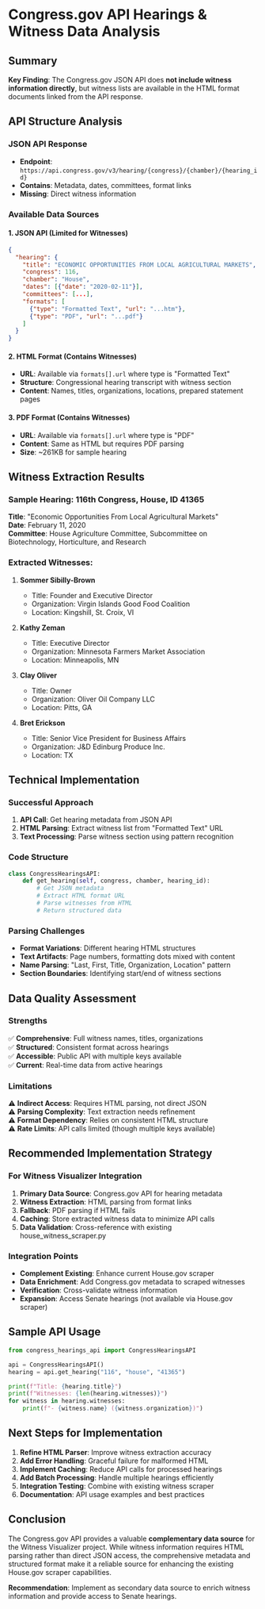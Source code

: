 # Congress.gov API Hearings & Witness Data Analysis

## Summary

**Key Finding**: The Congress.gov JSON API does **not include witness information directly**, but witness lists are available in the HTML format documents linked from the API response.

## API Structure Analysis

### JSON API Response
- **Endpoint**: `https://api.congress.gov/v3/hearing/{congress}/{chamber}/{hearing_id}`
- **Contains**: Metadata, dates, committees, format links
- **Missing**: Direct witness information

### Available Data Sources

#### 1. JSON API (Limited for Witnesses)
```json
{
  "hearing": {
    "title": "ECONOMIC OPPORTUNITIES FROM LOCAL AGRICULTURAL MARKETS",
    "congress": 116,
    "chamber": "House", 
    "dates": [{"date": "2020-02-11"}],
    "committees": [...],
    "formats": [
      {"type": "Formatted Text", "url": "...htm"},
      {"type": "PDF", "url": "...pdf"}
    ]
  }
}
```

#### 2. HTML Format (Contains Witnesses)
- **URL**: Available via `formats[].url` where type is "Formatted Text"
- **Structure**: Congressional hearing transcript with witness section
- **Content**: Names, titles, organizations, locations, prepared statement pages

#### 3. PDF Format (Contains Witnesses)
- **URL**: Available via `formats[].url` where type is "PDF" 
- **Content**: Same as HTML but requires PDF parsing
- **Size**: ~261KB for sample hearing

## Witness Extraction Results

### Sample Hearing: 116th Congress, House, ID 41365
**Title**: "Economic Opportunities From Local Agricultural Markets"  
**Date**: February 11, 2020  
**Committee**: House Agriculture Committee, Subcommittee on Biotechnology, Horticulture, and Research

### Extracted Witnesses:
1. **Sommer Sibilly-Brown**
   - Title: Founder and Executive Director
   - Organization: Virgin Islands Good Food Coalition
   - Location: Kingshill, St. Croix, VI

2. **Kathy Zeman**
   - Title: Executive Director  
   - Organization: Minnesota Farmers Market Association
   - Location: Minneapolis, MN

3. **Clay Oliver**
   - Title: Owner
   - Organization: Oliver Oil Company LLC
   - Location: Pitts, GA

4. **Bret Erickson**
   - Title: Senior Vice President for Business Affairs
   - Organization: J&D Edinburg Produce Inc.
   - Location: TX

## Technical Implementation

### Successful Approach
1. **API Call**: Get hearing metadata from JSON API
2. **HTML Parsing**: Extract witness list from "Formatted Text" URL
3. **Text Processing**: Parse witness section using pattern recognition

### Code Structure
```python
class CongressHearingsAPI:
    def get_hearing(self, congress, chamber, hearing_id):
        # Get JSON metadata
        # Extract HTML format URL
        # Parse witnesses from HTML
        # Return structured data
```

### Parsing Challenges
- **Format Variations**: Different hearing HTML structures
- **Text Artifacts**: Page numbers, formatting dots mixed with content
- **Name Parsing**: "Last, First, Title, Organization, Location" pattern
- **Section Boundaries**: Identifying start/end of witness sections

## Data Quality Assessment

### Strengths
✅ **Comprehensive**: Full witness names, titles, organizations  
✅ **Structured**: Consistent format across hearings  
✅ **Accessible**: Public API with multiple keys available  
✅ **Current**: Real-time data from active hearings  

### Limitations
⚠️ **Indirect Access**: Requires HTML parsing, not direct JSON  
⚠️ **Parsing Complexity**: Text extraction needs refinement  
⚠️ **Format Dependency**: Relies on consistent HTML structure  
⚠️ **Rate Limits**: API calls limited (though multiple keys available)  

## Recommended Implementation Strategy

### For Witness Visualizer Integration

1. **Primary Data Source**: Congress.gov API for hearing metadata
2. **Witness Extraction**: HTML parsing from format links
3. **Fallback**: PDF parsing if HTML fails
4. **Caching**: Store extracted witness data to minimize API calls
5. **Data Validation**: Cross-reference with existing house_witness_scraper.py

### Integration Points
- **Complement Existing**: Enhance current House.gov scraper
- **Data Enrichment**: Add Congress.gov metadata to scraped witnesses
- **Verification**: Cross-validate witness information
- **Expansion**: Access Senate hearings (not available via House.gov scraper)

## Sample API Usage

```python
from congress_hearings_api import CongressHearingsAPI

api = CongressHearingsAPI()
hearing = api.get_hearing("116", "house", "41365")

print(f"Title: {hearing.title}")
print(f"Witnesses: {len(hearing.witnesses)}")
for witness in hearing.witnesses:
    print(f"- {witness.name} ({witness.organization})")
```

## Next Steps for Implementation

1. **Refine HTML Parser**: Improve witness extraction accuracy
2. **Add Error Handling**: Graceful failure for malformed HTML
3. **Implement Caching**: Reduce API calls for processed hearings
4. **Add Batch Processing**: Handle multiple hearings efficiently
5. **Integration Testing**: Combine with existing witness scraper
6. **Documentation**: API usage examples and best practices

## Conclusion

The Congress.gov API provides a valuable **complementary data source** for the Witness Visualizer project. While witness information requires HTML parsing rather than direct JSON access, the comprehensive metadata and structured format make it a reliable source for enhancing the existing House.gov scraper capabilities.

**Recommendation**: Implement as secondary data source to enrich witness information and provide access to Senate hearings.